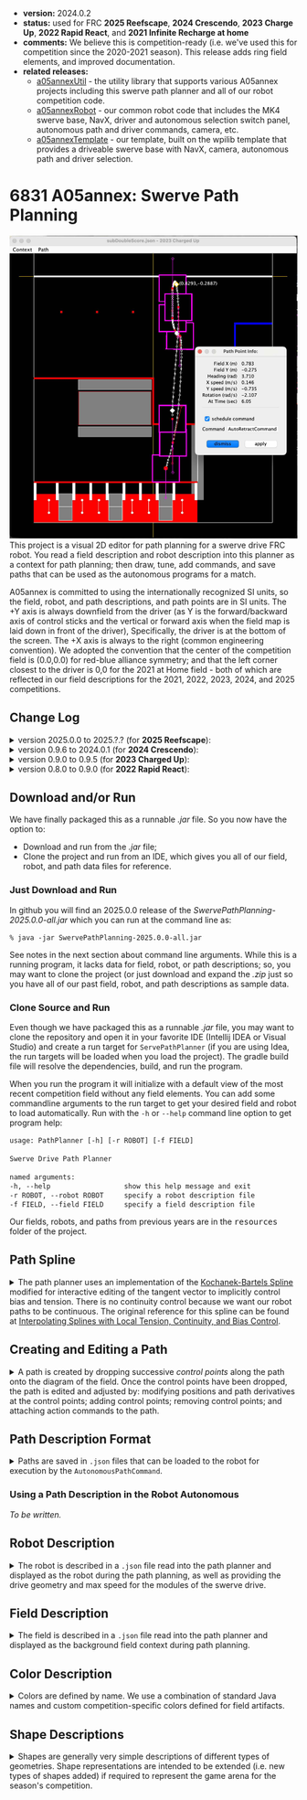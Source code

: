* **version:** 2024.0.2
* **status:** used for FRC **2025 Reefscape**, **2024 Crescendo**, **2023 Charge Up**, **2022 Rapid React**,
  and **2021 Infinite Recharge at home**
* **comments:** We believe this is competition-ready (i.e. we've used this for competition since the 2020-2021
  season). This release adds ring field elements, and improved documentation.
* **related releases:**
  * [a05annexUtil](https://github.com/A05annex/a05annexUtil) - the utility library that supports various A05annex
    projects including this swerve path planner and all of our robot competition code.
  * [a05annexRobot](https://github.com/A05annex/a05annexRobot) - our common robot code that includes the MK4 swerve
    base, NavX, driver and autonomous selection switch panel, autonomous path and driver commands, camera, etc.
  * [a05annexTemplate](https://github.com/A05annex/a05annexTemplate) - our template, built on the wpilib template
    that provides a driveable swerve base with NavX, camera, autonomous path and driver selection.

# 6831 A05annex: Swerve Path Planning

![alt text](./resources/swerve-path-planner.jpg "Swerve Path Planner")
This project is a visual 2D editor for path planning for a swerve drive FRC robot. You read a field description
and robot description into this planner as a context for path planning; then draw, tune, add commands, and
save paths that can be used as the autonomous programs for a match.

A05annex is committed to using the internationally recognized SI units, so the field, robot, and path
descriptions, and path points are in SI units. The +Y axis is always downfield from the driver (as Y is
the forward/backward axis of control sticks and the vertical or forward axis when the field map is laid
down in front of the driver), Specifically, the driver is at the bottom of the screen. The +X axis is
always to the right (common engineering convention). We adopted
the convention that the center of the competition field is (0.0,0.0) for red-blue alliance symmetry; and
that the left corner closest to the driver is 0,0 for the 2021 at Home field - both of which are reflected
in our field descriptions for the 2021, 2022, 2023, 2024, and 2025 competitions.

## Change Log

<details>
  <summary>version 2025.0.0 to 2025.?.? (for <b>2025 Reefscape</b>):</summary>

  * **version 2025.0.0** - added <b>2025 Reefscape</b> field description.
</details>
<details>
  <summary>version 0.9.6 to 2024.0.1 (for <b>2024 Crescendo</b>):</summary>

  * **version 2024.0.2** - revised operation of 'clear path' so there is now a confirmation dialogue. The context
    menu was reorganized to be more consistent with the main menu 'edit' item.
  * **version 2024.0.1** - revised version numbering to be consistent with FRC versioning that uses the year as the
    base. Added documentation for ring shape (for the 2024 *note* game piece).
  * **version 0.9.6** - added <b>2024 Crescendo</b> field description, and 2024 robot descriptions;
</details>
<details>
  <summary>version 0.9.0 to 0.9.5 (for <b>2023 Charged Up</b>):</summary>

  * added <b>2023 Charged Up</b> field description, and 2023 robot descriptions;
  * added <tt>scale</tt> for field components to support mirroring the red and blue side of the field;
  * added dialog editing of the rotation speed at control points. There is currently no interactive graphical
    editing of rotation because we have not found a good way to present an editing handle for rotation speed;
  * Fixed a timing issue that sometimes threw exceptions when path animation started;
  * Fixed error in path point info dialog where Field Y was incorrectly reporting field X, added X, Y, and rotation
    speed to the reported path point information;
  * added saved Idea run configurations;
  * improved user documentation.
</details>
<details>
  <summary>version 0.8.0 to 0.9.0 (for <b>2022 Rapid React</b>):</summary>

  * added *stop-and-run* commands for control points and *scheduled commands* for path points. See
    [Running Commands Along The Path](#Running-Commands-Along-The-Path);
  * robots often have *appendages*, like a collector or hangar, that extend past to robot periphery
    and must be considered in path planning - appendages were added to
    the [Robot Description](#Robot-Description);
  * while there is an 'FRC standard field', different competitions like **2020 Infinite Recharge**,
    **2021 At Home**, and **2022 Rapid React** have configured this to different sizes and/or
    restricted the portion of the field where autonomous action can happen. To adapt, we moved the field boundary
    description from the *Swerve Path Planner* constants to the [Field Description](#Field-Description)
    as the <tt>"arena"</tt> description. The <tt>-ah</tt> command argument was removed because field
    extents are now in the field description rather than programmed. All field descriptions
    in <tt>./resources/fields</tt> have been updated to include an <tt>"arena"</tt> description;
  * minor changes for better interactive editing feedback and response.
</details>

## Download and/or Run

We have finally packaged this as a runnable *.jar* file. So you now have the
option to:
* Download and run from the *.jar* file;
* Clone the project and run from an IDE, which gives you all of our field, robot,
  and path data files for reference.

### Just Download and Run

In github you will find an 2025.0.0 release of the *SwervePathPlanning-2025.0.0-all.jar*
which you can run at the command line as:
```
% java -jar SwervePathPlanning-2025.0.0-all.jar
```
See notes in the next section about command line arguments. While this is a running
program, it lacks data for field, robot, or path descriptions; so, you may want to
clone the project (or just download and expand the *.zip* just so you have all of our past
field, robot, and path descriptions as sample data.

### Clone Source and Run
Even though we have packaged this as a runnable *.jar* file, you may want to
clone the repository and open it in your favorite IDE (Intellij IDEA or
Visual Studio) and create a run target for `ServePathPlanner` (if you are using Idea, the run targets
will be loaded when you load the project). The gradle build file will resolve the
dependencies, build, and run the program.

When you run the program it will initialize with a default view of the most recent competition field
without any field elements. You can add some
commandline arguments to the run target to get your desired field and robot to load automatically.
Run with the `-h`
or `--help` command line option to get program help:
```
usage: PathPlanner [-h] [-r ROBOT] [-f FIELD]

Swerve Drive Path Planner

named arguments:
-h, --help                  show this help message and exit
-r ROBOT, --robot ROBOT     specify a robot description file
-f FIELD, --field FIELD     specify a field description file
```
Our fields, robots, and paths from previous years are in the <tt>resources</tt> folder of the project.

## Path Spline

<details>
  <summary>The path planner uses an implementation of the
  <a href="https://en.wikipedia.org/wiki/Kochanek%E2%80%93Bartels_spline">Kochanek-Bartels Spline</a> modified
  for interactive editing of the tangent vector to implicitly control bias and tension. There is no
  continuity control because we want our robot paths to be continuous. The original reference for this
  spline can be found at
  <a href="https://www.engr.colostate.edu/ECE455/Readings/TCB.pdf">
  Interpolating Splines with Local Tension, Continuity, and Bias Control</a>.
  </summary>
<br>
When control points are created the tangent (derivatives) at that control point and surrounding
control points are computed/recomputed using the [Cardinal-Spline](https://en.wikipedia.org/wiki/Cubic_Hermite_spline)
formulation with the default tension specified by a program constant. The tangent is adjusted using a
control handle which intuitively manipulates the shape of the spline at the control point to implicitly
edit tension and bias.
</details>

## Creating and Editing a Path

<details><summary>
A path is created by dropping successive <i>control points</i> along the path onto the diagram of the field. Once the
control points have been dropped, the path is edited and adjusted by: modifying positions and path derivatives
at the control points; adding control points; removing control points; and attaching action commands to the
path.</summary>

### Initial Path Creation

When the path planner is started it shows, by default, the full 2022 field boundary
with no field elements (see <a href="#Field-Description">Field Description</a> for loading a specific field
and elements); and will use a default robot chassis that is 0.9m long and 0.5m wide; and 1.1m
long amd 0.7m long with bumpers (see <a href="#Robot-Description">Robot Description</a> for loading
a description of your robot).
<p>
The display starts in <i>path creation mode</i>. Each time you click on the field a control point will be
created at that position. A <i>double-click</i> will end the path at the control point created there
and switch to <i>path edit</i> mode. Alternately, you can <i>right-click</i> to get a
context-sensitive menu, and select <b>End Path</b> to end the path at the last created control point,
and switch to <i>path edit</i> mode.

### Playing the Path

An animation of the robot following the path can be *played* in two ways:
<ul>
<li>From the main menu, under <b>Path</b>, select <b>Play Path</b></li>
<li>From the context menu (right-click anywhere to get the context menu), select <b>Play Path</b></li>
</ul>
This will animate the robot following the path at actual speed/timing.

### Editing the Path

<details><summary>
Once you create a path, really a first guess at the path by dropping a few control points, you go immediately
into path tuning (editing). Generally, the questions and adjustments are around:
<ul>
<li>Is this really the path I meant, and, can I fix it?;</li>
<li>Is the robot capable of following the path, and if not, how do I fix it?;</li>
<li>Is the robot facing the right direction, and if not, how do I fix it?;</li>
<li>How do I tell the robot to do something in addition to following the path?;</li>
<li>How can I optimize timing or speed for a faster (better) path?</li>
</ul>
Expand this section to get answers for these questions.
</summary>

#### What is a Control Point?

A control point is a position on the field that the path will pass through at a specified time with a specified
velocity, direction, and rotation speed. Each time you drop a new control point it is, by default, 1 second further along the
path than the last control point. At the control point you will see editing handles for: position on the field;
direction and velocity; and field orientation of the robot as shown below.
![alt text](./resources/ControlPoint.jpg "Control Point Editing")

As you move the cursor you will always get the *field position* feedback with the cursor. If you are over an
editing handle, the handle will be surrounded by a green circle. In the figure above, the cursor is above the
control point position handle. When you are above a handle (it has a green circle) you can left-click and
drag the handle to edit that parameter (field position, direction and velocity,
robot heading) at that control point.

NOTE that as you edit the control point, the robot path will reflect those edits. The robot path will be colored
to describe things you should consider:
* **white** - this is a valid robot path;
* **red** - this path is asking the robot to perform beyond its capabilities - specifically, you are asking at
  least one module to go faster than is possible;
* **orange** - this path is in danger of crashing (or will crash) into the field perimeter.

### Clearing a Bad Path and Restarting Path Creation

We all do some testing, drop some points, create a path, and say "Good experiment, delete that and let's start
over". This is how we do that:
<ul>
<li>From the main menu, under <b>Path</b>, select <b>Clear Path</b></li>
<li>From the context menu (right-click anywhere to get the context menu), select <b>Clear Path</b></li>
</ul>
This will clear any loaded or created path from the path planner, and you will lose any edits made since the last
time you saved the path. The path planner will be placed in path creation mode and you can start dropping cointrol
points for the new path.

### Reshaping the path

<details><summary>There are 2 primary approaches to reshaping a path:
<ul>
<li>Edit (move, change direction and/or velocity and heading) at control points of the existing path;</li>
<li>Add or remove control points.</li>
</ul>
</summary>

#### Editing a Control Point

In the previous <a href="#What-is-a-Control-Point">What is a Control Point</a> section, the handles are your
way to interactively edit the curve around a control point. Specifically:
<ul>
<li><i>position handle</i> - moves the control point, the point the path goes though, on the field;</li>
<li><i>direction/velocity handle</i> - shapes the curve around the point;</li>
<li><i>robot heading handle</i> - changes the heading of the robot as it goes through that control point.</li>
</ul>
It is useful to play with these on a test path to get a better idea how the handles control and shape the path.

#### Adding and Removing Control Points

Often you will find that as you edit and reshape your path you will be moving too many control points and want to
delete control points that are superfluous; or, You need finer control somewhere along the path, and you want to
add a control point. Here is how you do that:
<ul>
<li>Removing a Control Point:
<ul>
<li>right click on the <i>field position handle</i> of the control point;</li>
<li>from the context menu, select <b>Delete Control Point</b>. The control point will be deleted, and
the timing for all other control points will remain unchanged.</li>
</ul></li>
<li>Adding a Control Point:
<ul>
<li>right click on the path point where you wnt to add a control point;</li>
<li>from the context menu, select <b>Insert Control Point</b>. A control point will be added at that path
point with the timing and other parameters of that path point. This should produce minimal disturbance of
the current path and give you additional control point for path tuning.</li>
</ul></li>
</ul>

</details>

### Editing Timing along the Path

<details><summary>
There are 2 ways to adjust path timing:
<ul>
<li>Re-time a control point in the path;</li>
<li>Re-time the entire path.</li>
</ul>
</summary>

#### Re-timing a Single Control Point

When you initially drop control points to define a path, each new control point is set to be 1 second from the
last. Often, you will need a couple control points close together to control motion around some field obstacle,
and the 1 second spacing between control points is not at all what you want. You can change the time for an individual
control point, which will reset the timing for all subsequent points so they have the same relative timing.

For example, suppose my robot needs to move forward 2m, then take a .25m left jog, and move forward again. I create a
path with a start point, a 2nd control point immediately before the jog, a 3rd control point immediately after the
jog, and then a 4th control point another 2m forward. These 4 points are assigned an initial timing of 0sec, 1sec,
2sec, and 3sec respectively. When you play the path you will see the robot slow to a crawl between control points 2
and 3 - not at all what you wanted.

What you really want is for control points 2 and 3 to be closer together in time so the robot maintains its speed
as it makes the jog, so instead of control point 3 being crossed in 2sec, you want to cross it in 1.3sec. Let's
change the time the robot crosses point 3 to 1.3sec:
<ul>
<li>right click on the <i>field position handle</i> of the 3rd control point;</li>
<li>from the context menu, select <b>Info</b>, this will bring up a control point information dialogue;</li>
<li>in the control point information dialogue, edit the <b>At Time</b> from 2 to 1.3, and <b>apply</b> this
change. The 3rd control point and all subsequent points have now had their time adjusted, which should
be reflected when you play the path.</li>
</ul>

#### Re-timing the Entire Path

It is common to start path planning with a path that is slower than the best the robot could achieve to
make tuning easier, and make it less damaging to the robot and test arena if the path does not go as
expected. Once the path is working pretty well, we often want to turn up the speed and continue to tune
until we get maximum robot performance. The path planner provides a speed multiplier to accommodate this
need. The speed multiplier defaults to 1.0. To change the speed multiplier, from the main menu, under <b>Path</b>
select <b>Speed Multiplier</b> to bring up a dialogue for changing the multiplier.

Note that when you change the speed multiplier, the red path highlights for paths that are beyond the capability
of the robot will change to reflect the new speed profile, encouraging you to tune control points to keep the
path within the robot capabilities.

</details>

</details>

### Running Commands Along The Path
<details><summary>
In the <b>2021 At Home Challenges</b>, the obstacle course challenges merely required a path. For the <b>2022
Rapid React</b> competition it became obvious we needed the paths to include other actions (commands) that needed to
run at various points on the path (like <i>start/stop-collector</i>, or <i>aim-and-shoot</i>). So the
<code>AutonomousPathCommand</code> run on the robot is really a dynamically configured (configured when the path is
executed) Command Group.

Two types of commands are supported:
<ul>
<li>A Command that is scheduled to execute at a specif point along the path the robot is following, e.g.
  start/stop the collector rollers;</li>
<li>A command that happens at a control point where the robot stops, the path follower relinquishes
  control of the swerve drive, and path following resumes at the completion
  of the command. An example of this would be a command that aims the shooter at a target, spins-up 
  the shooter rollers, and takes a shot.</li>
</ul>
</summary>

#### Scheduled Commands ####

<i>To be written</i>

#### Stop-And-Run Commands ####

<i>To be written</i>

</details>

</details>

## Path Description Format

<details>
  <summary>Paths are saved in <code>.json</code> files that can be loaded to the robot for execution by the
  <code>AutonomousPathCommand</code>.
  </summary>

The path is saved as a list of control points in a dictionary with these keys:
- **<tt>"title"</tt>**: (optional, string) A title or name for the path, primarily used as file documentation
  to refresh you on the path this file represents.
- **<tt>"description"</tt>**: (optional, string) A more verbose description if the path, again primarily used as file
  documentation to refresh you on the path this file represents.
- **<tt>"controlPoints"</tt>**: (required, list) The list of control points. A control point is a dictionary
  containing these fields:
  - **<tt>"fieldX"</tt>**: (optional, double, default=0.0) The field X position in meters.
  - **<tt>"fieldY"</tt>**: (optional, double, default=0.0) The field Y position in meters.
  - **<tt>"fieldHeading"</tt>**: (optional, double, default=0.0) The field heading in radians.
  - **<tt>"time"</tt>**: (optional, double, default=0.0) The time at which this control point should be reached.
  - **<tt>"derivativesEdited"</tt>**: (optional, boolean, default=<tt>false</tt>) Whether the derivatives of the
    control point velocities have been explicitly set (usually by manipulating the direction/velocity handle for
    the control point). If <code>false</code>, then the X,Y velocities at the control point are set
    algorithmically at load and when the control point is moved. If <code>true</code> then the X,Y velocities specified
    here are used for the control point.
  - **<tt>"field_dX"</tt>**: (optional, double, default=0.0) The field X velocity in meters per second.
  - **<tt>"field_dY"</tt>**: (optional, double, default=0.0) The field Y velocity in meters per second.
  - **<tt>"HeadingDerivativeEdited"</tt>**: (optional, boolean, default=<tt>false</tt>) Whether the derivative of the
    control point heading has been explicitly set. If <code>false</code>, then the heading derivative at the control
    point is set algorithmically. If <code>true</code> then dHeading specified here is used for the control point.
  - **<tt>"field_dHeading"</tt>**: (optional, double, default=0.0) The field angular velocity in
    radians per second. Currently, ignored as the derivative is always generated from the headings of the adjacent
    control points.
  - **<tt>"robotActionCommand"</tt>**: (optional, string) The action command to run once the robot stops
    at this control point. This command may require the **<tt>a05annex/src/subsystems/DriveSubsystem</tt>**. If
    this command does not finish, the rest of the path will not be run. If not specified, no robot action will
    be run at this control point.
  - **<tt>"robotActionDuration"</tt>**: (conditional, double) Required if **<tt>robotActionCommand</tt>** is
    specified. This is the expected duration (in seconds) of the **<tt>robotActionCommand</tt>** and is used
    only in the pat planner to pause path following at the control point for this time in order to simulate
    the actual timing when the path is played for planning.
- **<tt>"speedMultiplier"</tt>**: (optional, string, default=1.0) The speed multiplier for the path. If greater than
  1.0 the robot will be moving faster along the path.
- **<tt>"robotScheduledActions"</tt>**: (optional, list) The list of scheduled actions. A scheduled action is a
  dictionary containing these fields:
  - **<tt>"robotActionCommand"</tt>**: (required, string) The action command to be scheduled at
    **<tt>robotScheduledActionTime</tt>**. This command must not require the
    **<tt>a05annex/src/subsystems/DriveSubsystem</tt>**.
  - **<tt>"robotScheduledActionTime"</tt>**: (required, double) The time along the path when the
    **<tt>robotActionCommand</tt>** will be scheduled to run.
  

  
#### Path Description Examples

<details>
<summary>
This is the path description for a 2m diameter calibration path (see the
<code>./resources/paths/test_circle_2m.json</code> path):
</summary>

```json
{
  "description": "2m diameter test circle.",
  "title": "The path for a 2 meter diameter test circle with the robot facing the center of the circle.",
  "controlPoints": [
    {
      "fieldY": 0.0,
      "fieldX": 0.0,
      "fieldHeading": 0.0,
      "time": 0.0
    },
    {
      "fieldY": 1.0,
      "fieldX": -1.0,
      "fieldHeading": 1.5708,
      "time": 1.0
    },
    {
      "fieldY": 2.0,
      "fieldX": 0.0,
      "fieldHeading": 3.1416,
      "time": 2.0
    },
    {
      "fieldY": 1.0,
      "fieldX": 1.0,
      "fieldHeading": 4.7124,
      "time": 3.0
    },
    {
      "fieldY": 0.0,
      "fieldX": 0.0,
      "fieldHeading": 6.2832,
      "time": 4.0
    }
  ]
}
```
When loaded into the path planner, the path looks like this:<br>
![alt text](./resources/2m_circle_path.jpg "2m circle path")
<p>
Note that the path is defined using positions, velocities, and time. When the path is processed by the robot
code that information is translated to drive commands.

</details>
</details>

### Using a Path Description in the Robot Autonomous

*To be written.*

## Robot Description

<details>
  <summary>The robot is described in a <code>.json</code> file read into the path planner and displayed as the robot during
  the path planning, as well as providing the drive geometry and max speed for the modules of the swerve
  drive.
  </summary>
Having a good description of the robot is helpful in identifying when the planned path exceeds the
capability of the robot (i.e. it just cannot go that fast), and detecting collisions or near collisions
between the robot and game elements.

### Robot Description Format

The robot description has **<tt>"title"</tt>** and **<tt>"description"</tt>** elements, and the actual geometry
of the robots is divided into 4 sections:
- **<tt>"title"</tt>**: (optional, string) A title or name for the robot, primarily used as file documentation to refresh
  you on the robot this file represents.
- **<tt>"description"</tt>**: (optional, string) A more verbose description if the robot, again primarily used as file
  documentation to refresh you on the robot this file represents.
- **<tt>"drive"</tt>**: (optional, dictionary) describes the geometry of the drive
  - **<tt>"length"</tt>**: (optional, double, default=0.7) The length of the drive (pivot axis to pivot axis) in meters.
  - **<tt>"width"</tt>**: (optional, double, default=0.3) The width of the drive (pivot axis to pivot axis) in meters.
  - **<tt>"maxSpeed"</tt>**: (optional, double, default=3.0) The maximum module speed (meters/sec)
- **<tt>"chassis"</tt>**: (optional, dictionary) describes the geometry of the chassis (it is currently assumed the drive
  and chassis share the same centroid)
  - **<tt>"length"</tt>**: (optional, double, default=0.9) The length of the chassis in meters.
  - **<tt>"width"</tt>**: (optional, double, default=0.5) The width of the chassis in meters.
- **<tt>"bumpers"</tt>**: (optional, dictionary)
  - **<tt>"length"</tt>**: (optional, double, default=1.1) The length of robot with bumpers in meters.
  - **<tt>"width"</tt>**: (optional, double, default=0.7) The width of the robot with bumpers in meters.
- **<tt>"appendages"</tt>**: (optional, dictionary)

### Example Robot Description file

<details>
  <summary>
  This is a robot file which describes our 2023 competition swerve base:
  </summary>

```json
{
  "title": "2023 competition base.",
  "description": "This is the black anodized competition base for 2023 A05 annex, FRC team 6831",
  "drive": {
    "length": 0.5461,
    "width": 0.5461,
    "maxSpeed": 3.136
  },
  "chassis": {
    "length": 0.712,
    "width": 0.712
  },
  "bumpers": {
    "length": 0.8636,
    "width": 0.8636
  }
}
```

Note that the only use for **<tt>drive.maxSpeed</tt>** is in determining whether the robot is capable
of executing the specified path.

</details>
</details>

## Field Description

<details>
  <summary>
  The field is described in a <code>.json</code> file read into the path planner and displayed as the background
  field context during path planning.
  </summary>
The Path Planner initializes displaying the field axes ([0.0,0.0] is center field),
and the standard field outline. The field description adds the game elements for the season-specific game, and
may change the field outline and display the portion of the field that is of interest in path planning.

To simplify field description there are sections of the description for;
- field <tt>arena</tt> where you describe field outline and the view that is of interest in autonomous path planning
- game <tt>components</tt> where you describe game elements like the scoring pieces, scoring targets, scoring
  piece depots, etc.;
- and a <tt>field</tt> section that lets you position components and describe which
  alliance (if any) they belong to.

### Field Description Format

The field is described in a <tt>.json</tt> file read into the planner and displayed as the context
for planning move paths. The field description file has 4 main elements:
- **<tt>"title"</tt>**: (optional, string) A title or name for the field, primarily used as file documentation
  to refresh you on the field this file represents.
- **<tt>"description"</tt>**: (optional, string) A more verbose description if the field, again primarily used as file
  documentation to refresh you on the field this file represents.
- **<tt>"arena"</tt>**: (optional, dictionary) a description of the arena bounds and view that is of interest. if 
  not specified, the default *<tt>"field"</tt> is the 2022 field, and the default <tt>"view"</tt> is the
  entire field.
  - **<tt>"extent"</tt>**: (optional, list) The extent is specified by a list of 4 doubles that are the
    min-X, min-Y, max-X and max-Y extents of the field. The default extent is the 2022 field as:
    <tt>[-4.115, -8.23, 4.115, 8.23]</tt>. Past fields were the 2021 Infinite Recharge At Home as:
    <tt>[0.0, 0.0, 4.572, 9.144]</tt>; and 2020 Infinite Recharge as: 
    <tt>[-4.105, -7.99, 4.015, 7.99]</tt>.
  - **<tt>"view"</tt>**: (optional, list) Autonomous activity is often restricted to path of the field, and
    this is the min-X, min-Y, max-X and max-Y of the part of the field you are interested in. This defaults
  - to the full field if not specified.
- **<tt>"components"</tt>**: (required, list) The list of field components (elements or assembles) that are
  generally specific to the competition for the year, and often appear multiple times on the field. Within
  this list are dictionaries describing the components as:
  - **<tt>"name"</tt>**: (required, string) The name of the component. This name will be used in the field
    description to specify components to be added to the field and must be unique in the list of components.
  - **<tt>"lineColor"</tt>**: (optional, string, default=<tt>"white"</tt>) The outline color or <tt>null</tt> if
    no outline should be drawn, see [Color Description](#Color-Description) for valid color values.
  - **<tt>"fillColor"</tt>**:  (optional, string, default=<tt>null</tt>) The fill color or <tt>null</tt> if
    the geometry should not be filled, see [Color Description](#Color-Description).
  - **<tt>"shapes"</tt>**: (required, list) A list of shapes which will be rendered using the <tt>"lineColor"</tt> and
    <tt>"fillColor"</tt> directives. Each shape is described by a dictionary that has a <tt>"type"</tt> specifier
    and other keys specific to that type. See [Shapes Descriptions](#Shape-Descriptions) for the formats of the
    shape types that are currently supported.
- **<tt>"field"</tt>**: The drawing of the field. By default, the path planner draws the field axes and outline.
  This section describes the things that should be drawn on the field, specifically: components as describes in
  the previous section and additional field geometry. Components are specified by name, an optional alliance color,
  and positioning translation and/or rotation.
  - **<tt>"components"</tt>**: The list of components to be drawn on the field. Within this list are
  dictionaries describing the field placement of components as:
    - **<tt>"component"</tt>**: (required, string) The name of the component which must have been defined in the
      <tt>"components"</tt> section of the field description.
    - **<tt>"alliance"</tt>**: (optional, string, default=<tt>null</tt>) If this component is being drawn as
      an alliance specific game element, specify the alliance as <tt>"red"</tt> or <tt>"blue"</tt>.
    - **<tt>"translate"</tt>**: (optional, [*x*,*y*], default=[0.0,0.0]) The translation for this component (in
      meters). NOTE: rotations are applied before translations.
    - **<tt>"rotate"</tt>**: (optional, double, default=0.0) The rotation for this component (in radians). NOTE:
      rotations are applied before translations.
    - **<tt>"scale"</tt>**: (optional, [*x*,*y*], default=[1.0,1.0])) A scale multiplier for this component. Typically
      this is used to mirror components to the other end of the field. NOTE:
      scale is applied before translation and rotation.


### Example Field Description file

<details>
  <summary>
  The example description is the part of the description of the 2020 Infinite Recharge field.
  </summary>

Things to note:
* In the <tt>"arena"</tt> key, a <tt>"view"</tt> is specified that will show only the far half of the
  field. Remove the <tt>"view"</tt> to see the entire field (as shown in th image after the example description).
* The <tt>"start line"</tt> component is just a line across the field at the center of the field. When used
  in the <tt>"field"</tt> description it is used once with a translation to the blue and of the field and
  a second time with a translation to the red end of the field.
* The <tt>"ball pickup"</tt> safe zone component is described by its position at the red end of the field, but 
  is given the <tt>"alliance"</tt> color. When drawn on the <tt>"field"</tt> it is drawn once where the
  <tt>"alliance"</tt> is <tt>"red"</tt>, and drawn again rotated at 90&deg;(3.1416 radians) where the
  <tt>"alliance"</tt> is <tt>"blue"</tt> letting us define a single component used for both alliances.

```json
{
  "title": "Infinite Recharge 2019-2020",
  "description": "The Infinite Recharge arena with only start lines, pickup, and some power cells.",
  "arena": {
    "extent": [-4.105, -7.99, 4.105, 7.99],
    "view": [-4.105, 0.0, 4.105, 7.99]
  },
  "components": [
    {
      "name": "power cell",
      "lineColor": "yellow",
      "fillColor": "yellow",
      "shapes": [
        {
          "type": "circle",
          "center": [ 0.0, 0.0 ],
          "radius": 0.0889
        }
      ]
    },
    {
      "name": "start line",
      "lineColor": "white",
      "fillColor": "white",
      "shapes": [
        {
          "type": "rect",
          "lower left": [ -4.1050, -0.0254 ],
          "upper right": [ 4.1050, 0.0254 ]
        }
      ]
    },
    {
      "name": "ball pickup",
      "lineColor": "alliance",
      "fillColor": "alliance",
      "shapes": [
        {
          "type": "polygon",
          "points": [
            [-2.4626,7.9900],
            [-2.3968,7.9900],
            [-1.7006,7.2998],
            [-1.0104,7.9900],
            [-0.9386,7.9900],
            [-1.7006,7.2280]
          ]
        }
      ]
    }
  ],
  "field": {
    "components": [
      {
        "component": "power cell",
        "translate": [ -3.4001, 0.0]
      },
      {
        "component": "power cell",
        "translate": [ -3.4001, -0.9144]
      },
      {
        "component": "power cell",
        "translate": [ -3.4001, -1.8288 ]
      },
      {
        "component": "start line",
        "translate": [ 0.0000, 4.9766 ]
      },
      {
        "component": "start line",
        "translate": [ 0.0000, -4.9766 ]
      },
      {
        "component": "ball pickup",
        "alliance": "red"
      },
      {
        "component": "ball pickup",
        "alliance": "blue",
        "rotate": 3.1416
      }
    ]
  }
}
```
When loaded this field looks like this:
![alt text](./resources/exampleField.jpg "Example Field")

Let's explore the field description file to understand this representation. Components are playing
pieces that can be anywhere on the field (power cells), or fixed game elements (start lines, pickup areas).
Components can be alliance neutral (power cells, start lines), or alliance specific (pickup areas). The field
is described by locating components on the field.

The power cells are defined with a local axis system there (0,0) is the center of the power cell. The color
is defined as yellow (it is neutral, and is not specific to either alliance). Power cells are translated (moved to)
specific locations on the game grid when laying out the field.

The start line is specifically placed on the field (a field element), and is symmetrically located on the red-blue
sides of the field - though it has no alliance-specific meaning. The start line is defined for one end of the field
in the color white. A 3.14radian (180&deg;) rotation reflects it at the opposite end of the field.

The ball pickup (power cell pickup) is alliance specific - i.e. only the specified alliance can pick up balls
there, and it is a penalty for the opposing alliance to encroach on this space. **Note** that the component is defined
relative to the red alliance side of the field, the color is specified as `alliance`, and when drawn, it is the `red`
alliance when not transformed, and the `blue` alliance when rotated 3.14radian (180&deg;) to the blue alliance side.
</details>
</details>

## Color Description

<details>
  <summary>Colors are defined by name. We use a combination of standard Java names and custom
  competition-specific colors defined for field artifacts.</summary>

We could have built an interface for describing color by RGB components, but, instead we used the defined
Java [Color](https://docs.oracle.com/en/java/javase/11/docs/api/java.desktop/java/awt/Color.html) names for
simplicity and readability, and to allow us to use <tt>alliance</tt> as the name of a component
colored by the alliance it belongs to. The recognized colors are:
- **<tt>"alliance"</tt>**: Use the alliance color when the component is drawn or filled. This should be used
  for any components that represent alliance specific field markings, goals, pieces, etc. When the
  component is drawn into the field, the alliance color will be specified.
- **<tt>"white"</tt>**: Use white when the component is drawn or filled.
- **<tt>"red"</tt>**: Use red when the component is drawn or filled.
- **<tt>"blue"</tt>**: Use blue when the component is drawn or filled.
- **<tt>"light-gray"</tt>**: Use light gray when the component is drawn or filled.
- **<tt>"gray"</tt>**: Use gray when the component is drawn or filled.
- **<tt>"dark-gray"</tt>**: Use dark gray when the component is drawn or filled.
- **<tt>"black"</tt>**: Use black gray when the component is drawn or filled.
- **<tt>"orange"</tt>**: Use orange when the component is drawn or filled.
- **<tt>"green"</tt>**: Use green when the component is drawn or filled.
- **<tt>"cyan"</tt>**: Use cyan when the component is drawn or filled.
- **<tt>"green-zone"</tt>**: The color for the green zone for Infinite Recharge at Home.
- **<tt>"yellow-zone"</tt>**: The color for the yellow zone for Infinite Recharge at Home.
- **<tt>"blue-zone"</tt>**: The color for the blue zone for Infinite Recharge at Home.
- **<tt>"purple-zone"</tt>**: The color for the purple zone (reintroduction zone) for Infinite Recharge at Home.
- **<tt>"red-zone"</tt>**: The color for the red zone for Infinite Recharge at Home.
</details>

## Shape Descriptions

<details>
  <summary>Shapes are generally very simple descriptions of different types of geometries. Shape representations are
  intended to be extended (i.e. new types of shapes added) if required to represent the game
  arena for the season's competition.</summary>

Each shape is represented by a dictionary with a <tt>"type"</tt> key
describing the shape type, and then type-specific keys and values. These are the shape types, and the
corresponding keys that describe the currently supported shapes:
- **<tt>"circle"</tt>** - A circle of some radius centered at some location:
  - **<tt>"center"</tt>**: (required, [*x*,*y*]) The local X and Y coordinates, in meters, of the center
    of the center of the circle. This is generally (0.0,0.0) and the position of the circle on the
    field is specified when the circle is added to the field. More specifically, this is often used with a
    circular/spherical game piece which can be placed anywhere on the field.
  - **<tt>"radius"</tt>**: (required, double) The radius, in meters.
- **<tt>"rect"</tt>** - An axis-aligned rectangle defined by lower-left and upper-right coordinates:
  - **<tt>"lower left"</tt>**:
  - **<tt>"upper right"</tt>**:
- **<tt>"polygon"</tt>** - An arbitrary closed polygon specified by a set of points. It is assumed that
  there is a closing line segment between the first and last point:
  - **<tt>"points"</tt>**: A list of points describing the polygon, each point is described as a list
    containing the [*x*,*y*] local X and Y coordinates, in meters, of the point. The points describe a
    path that will be automatically closed.
- **<tt>"ring"</tt>** - A ring of some inner and outer diameter centered at some location:
  - **<tt>"center"</tt>**: (required, [*x*,*y*]) The local X and Y coordinates, in meters, of the center
    of the center of the ring. This is generally (0.0,0.0) and the position of the ring on the
    field is specified when the ring is added to the field. More specifically, this is often used with a
    ring game piece which can be placed anywhere on the field.
  - **<tt>"ID"</tt>**: (required, double) the inner diameter of the ring, in meters.
  - **<tt>"OD"</tt>**: (required, double) the outer diameter of the ring, in meters.
</details>